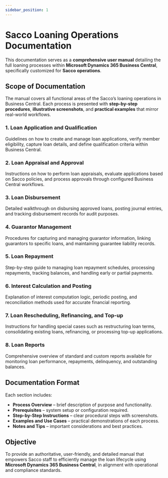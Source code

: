 ```yaml
---
sidebar_position: 1
---
```


# Sacco Loaning Operations Documentation

This documentation serves as a **comprehensive user manual** detailing the full loaning processes within **Microsoft Dynamics 365 Business Central**, specifically customized for **Sacco operations**.


##  Scope of Documentation

The manual covers all functional areas of the Sacco’s loaning operations in Business Central. Each process is presented with **step-by-step procedures**, **illustrative screenshots**, and **practical examples** that mirror real-world workflows.

### 1. Loan Application and Qualification

Guidelines on how to create and manage loan applications, verify member eligibility, capture loan details, and define qualification criteria within Business Central.

### 2. Loan Appraisal and Approval

Instructions on how to perform loan appraisals, evaluate applications based on Sacco policies, and process approvals through configured Business Central workflows.

### 3. Loan Disbursement

Detailed walkthrough on disbursing approved loans, posting journal entries, and tracking disbursement records for audit purposes.

### 4. Guarantor Management

Procedures for capturing and managing guarantor information, linking guarantors to specific loans, and maintaining guarantee liability records.

### 5. Loan Repayment

Step-by-step guide to managing loan repayment schedules, processing repayments, tracking balances, and handling early or partial payments.

### 6. Interest Calculation and Posting

Explanation of interest computation logic, periodic posting, and reconciliation methods used for accurate financial reporting.

### 7. Loan Rescheduling, Refinancing, and Top-up

Instructions for handling special cases such as restructuring loan terms, consolidating existing loans, refinancing, or processing top-up applications.

### 8. Loan Reports

Comprehensive overview of standard and custom reports available for monitoring loan performance, repayments, delinquency, and outstanding balances.


##  Documentation Format

Each section includes:

* **Process Overview** – brief description of purpose and functionality.
* **Prerequisites** – system setup or configuration required.
* **Step-by-Step Instructions** – clear procedural steps with screenshots.
* **Examples and Use Cases** – practical demonstrations of each process.
* **Notes and Tips** – important considerations and best practices.


##  Objective

To provide an authoritative, user-friendly, and detailed manual that empowers Sacco staff to efficiently manage the loan lifecycle using **Microsoft Dynamics 365 Business Central**, in alignment with operational and compliance standards.
